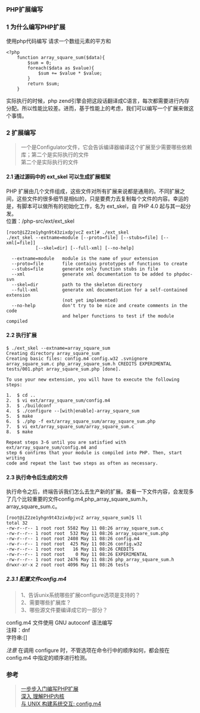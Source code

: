 ### PHP扩展编写

### 1 为什么编写PHP扩展
使用php代码编写 请求一个数组元素的平方和

    <?php
        function array_square_sum($data){
            $sum = 0;
            foreach($data as $value){
                $sum += $value * $value;
            }
            return $sum;
        }

实际执行的时候，php zend引擎会把这段话翻译成C语言，每次都需要进行内存分配。所以性能比较差。进而，基于性能上的考虑，我们可以编写一个扩展来做这个事情。

### 2 扩展编写 
> 一个是Configulator文件，它会告诉编译器编译这个扩展至少需要哪些依赖库；第二个是实际执行的文件  
> 第二个是实际执行的文件  

#### 2.1 通过源码中的 ext_skel 可以生成扩展框架
PHP 扩展由几个文件组成，这些文件对所有扩展来说都是通用的。不同扩展之间，这些文件的很多细节是相似的，只是要费力去复制每个文件的内容。幸运的是，有脚本可以做所有的初始化工作，名为 ext_skel，自 PHP 4.0 起与其一起分发。  
位置：/php-src/ext/ext_skel

    [root@iZ2ze1yhgn9t43zixdpjvcZ ext]# ./ext_skel 
    ./ext_skel --extname=module [--proto=file] [--stubs=file] [--xml[=file]]
               [--skel=dir] [--full-xml] [--no-help]

      --extname=module   module is the name of your extension
      --proto=file       file contains prototypes of functions to create
      --stubs=file       generate only function stubs in file
      --xml              generate xml documentation to be added to phpdoc-svn
      --skel=dir         path to the skeleton directory
      --full-xml         generate xml documentation for a self-contained extension
                         (not yet implemented)
      --no-help          don't try to be nice and create comments in the code
                         and helper functions to test if the module compiled


#### 2.2 执行扩展
    $ ./ext_skel --extname=array_square_sum
    Creating directory array_square_sum
    Creating basic files: config.m4 config.w32 .svnignore array_square_sum.c php_array_square_sum.h CREDITS EXPERIMENTAL tests/001.phpt array_square_sum.php [done].

    To use your new extension, you will have to execute the following steps:

    1.  $ cd ..
    2.  $ vi ext/array_square_sum/config.m4
    3.  $ ./buildconf
    4.  $ ./configure --[with|enable]-array_square_sum
    5.  $ make
    6.  $ ./php -f ext/array_square_sum/array_square_sum.php
    7.  $ vi ext/array_square_sum/array_square_sum.c
    8.  $ make

    Repeat steps 3-6 until you are satisfied with ext/array_square_sum/config.m4 and
    step 6 confirms that your module is compiled into PHP. Then, start writing
    code and repeat the last two steps as often as necessary.

#### 2.3 执行命令后生成的文件
执行命令之后，终端告诉我们怎么去生产新的扩展。查看一下文件内容，会发现多了几个比较重要的文件config.m4,php_array_square_sum.h，array_square_sum.c。

    [root@iZ2ze1yhgn9t43zixdpjvcZ array_square_sum]$ ll
    total 32
    -rw-r--r-- 1 root root 5582 May 11 08:26 array_square_sum.c
    -rw-r--r-- 1 root root  532 May 11 08:26 array_square_sum.php
    -rw-r--r-- 1 root root 2408 May 11 08:26 config.m4
    -rw-r--r-- 1 root root  425 May 11 08:26 config.w32
    -rw-r--r-- 1 root root   16 May 11 08:26 CREDITS
    -rw-r--r-- 1 root root    0 May 11 08:26 EXPERIMENTAL
    -rw-r--r-- 1 root root 2476 May 11 08:26 php_array_square_sum.h
    drwxr-xr-x 2 root root 4096 May 11 08:26 tests

##### 2.3.1 配置文件config.m4
> 1、告诉unix系统哪些扩展configure选项是支持的？  
> 2、需要哪些扩展库？  
> 3、哪些源文件要编译成它的一部分？  

config.m4 文件使用 GNU autoconf 语法编写  
注释：dnf  
字符串:[]  


*注意*
在调用 configure 时，不管选项在命令行中的顺序如何，都会按在 config.m4 中指定的顺序进行检测。

### 参考
> [一步步入门编写PHP扩展][1]  
> [深入 理解PHP内核][2]  
> [与 UNIX 构建系统交互: config.m4][3]  

[1]: http://www.open-open.com/lib/view/open1392188698114.html  
[2]: http://www.php-internals.com/book/?p=index  
[3]: http://php.net/manual/zh/internals2.buildsys.configunix.php
